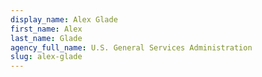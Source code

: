 ```yaml
---
display_name: Alex Glade
first_name: Alex
last_name: Glade
agency_full_name: U.S. General Services Administration
slug: alex-glade
---
```

